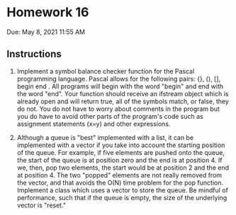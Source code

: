 # Homework 16

Due: May 8, 2021 11:55 AM

## Instructions

1. Implement a symbol balance checker function for the Pascal programming language. Pascal allows for the following pairs: {}, (), [], begin end . All programs will begin with the word "begin" and end  with the word "end". Your function should receive an ifstream object which is already open and will return true, all of the symbols match, or false, they do not. You do not have to worry about comments in the program but you do have to avoid other parts of the program's code such as assignment statements (x=y) and other expressions.  

2. Although a queue is "best" implemented with a list, it can be implemented with a vector if you take into account the starting position of the queue. For example, if five elements are pushed onto the queue, the start of the queue is at position zero and the end is at position 4. If we, then, pop two elements, the start would be at position 2 and the end at position 4. The two "popped" elements are not really removed from the vector, and that avoids the O(N) time problem for the pop function. Implement a class which uses a vector to store the queue. Be mindful of performance, such that if the queue is empty, the size of the underlying vector is "reset."
